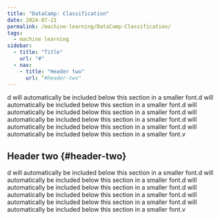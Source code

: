 ```yaml
---
title: "DataCamp: Classification"
date: 2024-07-21
permalink: /machine-learning/DataCamp-Classification/
tags:
  - machine learning
sidebar:
  - title: "Title"
    url: "#"
  - nav:
    - title: "Header two"
      url: “#header-two"
---
```


d will automatically be included below this section in a smaller font.d will automatically be included below this section in a smaller font.d will automatically be included below this section in a smaller font.d will automatically be included below this section in a smaller font.d will automatically be included below this section in a smaller font.d will automatically be included below this section in a smaller font.v

## Header two {#header-two}

d will automatically be included below this section in a smaller font.d will automatically be included below this section in a smaller font.d will automatically be included below this section in a smaller font.d will automatically be included below this section in a smaller font.d will automatically be included below this section in a smaller font.d will automatically be included below this section in a smaller font.v